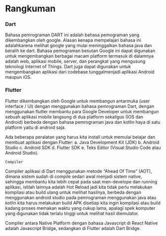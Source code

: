   # Rangkuman #

### Dart ###
Bahasa pemrograman DART ini adalah bahasa pemograman yang dikembangkan oleh google. 
Alasan kenapa mempelajari bahasa ini adalahkarena melihat google yang mulai meninggalkan bahasa java dan beralih ke dart. 
Bahasa pemograman besutan Google ini dapat digunakan untuk mengembangkan berbagai macam platform termasuk di dalamnya adalah web,
aplikasi mobile, server, dan perangkat yang mengusung teknologi Internet of Things. Dart juga dapat digunakan untuk mengembangkan
aplikasi dari codebase tunggalmenjadi aplikasi Android maupun iOS.

### Flutter ###
Flutter dikembangkan oleh Google untuk membangun antarmuka (user interface / UI) dengan menggunakan bahasa pemrograman Dart, dengan menggunakan flutter membantu para Google Developer untuk membangun sebuah aplikasi mobile langsung di dua platform sekaligus (IOS dan Android) berbeda dengan bahasa pemrograman java dan kotlin haya di satu platform yaitu di android saja.

Ada beberapa peralatan yang harus kita install untuk memulai belajar dan membuat aplikasi dengan Flutter:
a. Java Development Kit (JDK)
b. Android Studio
c. Android SDK
d. Flutter SDK
e. Teks Editor (Visual Studio Code atau Android Studio).

    Compiler

Compiler aplikasi di Dart menggunakan metode “Ahead Of Time” (AOT), dimana sistem sudah di compile sedari awal menjadi sistem native, sehingga membantu kita lebih cepat pada saat men-develope dan running aplikasi, istilah lainnya adalah Hot Reload jadi kita tidak perlu melakukan kompilasi atau build ulang untuk melihat hasilnya, berbeda dengan menggunakan android studio pada pemrograman menggunakan java atau kotlin kita harus melakukan build APK disetiap kita ingin kompilasi atau build kadang proses memakan waktu yang cukup lama, apalagi spek komputer yang digunakan tidak terlalu tinggi untuk melihat hasil diemulator.

Compiler antara Native Platform dengan bahasa Javascript di React Native adalah Javascript Bridge, sedangkan di Flutter adalah Dart Bridge.

